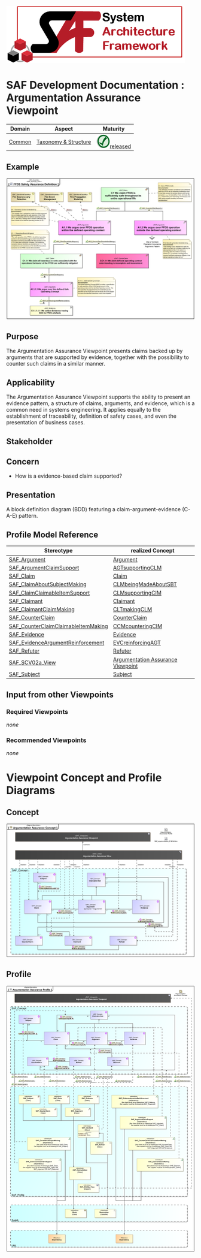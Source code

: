![System Architecture Framework](../../diagrams/Logo_SAF.png)
# SAF Development Documentation : Argumentation Assurance Viewpoint
|**Domain**|**Aspect**|**Maturity**|
| --- | --- | --- |
|[Common](../../domains.md#Domain-Common)|[Taxonomy & Structure](../../aspects.md#Aspect-Taxonomy-&-Structure)|![Released](../../diagrams/Symbol_confirmed.svg.png )[released](../../using-saf/maturity.md#released)|
## Example
![FFDS Safety Assurance Definition](../../diagrams/FFDS-Safety-Assurance-Definition.svg)
## Purpose
The Argumentation Assurance Viewpoint presents claims backed up by arguments that are supported by evidence, together with the possibility to counter such claims in a similar manner.
## Applicability
The Argumentation Assurance Viewpoint supports the ability to present an evidence pattern, a structure of claims, arguments, and evidence, which is a common need in systems engineering. It applies equally to the establishment of traceability, definition of safety cases, and even the presentation of business cases.
## Stakeholder
## Concern
* How is a evidence-based claim supported?
## Presentation
A block definition diagram (BDD) featuring a claim-argument-evidence (C-A-E) pattern.

## Profile Model Reference
|Stereotype | realized Concept|
|---|---|
|[SAF_Argument](../../stereotypes.md#SAF_Argument)|[Argument](../concept/concepts.md#Argument)|
|[SAF_ArgumentClaimSupport](../../stereotypes.md#SAF_ArgumentClaimSupport)|[AGTsupportingCLM](../concept/concepts.md#AGTsupportingCLM)|
|[SAF_Claim](../../stereotypes.md#SAF_Claim)|[Claim](../concept/concepts.md#Claim)|
|[SAF_ClaimAboutSubjectMaking](../../stereotypes.md#SAF_ClaimAboutSubjectMaking)|[CLMbeingMadeAboutSBT](../concept/concepts.md#CLMbeingMadeAboutSBT)|
|[SAF_ClaimClaimableItemSupport](../../stereotypes.md#SAF_ClaimClaimableItemSupport)|[CLMsupportingCIM](../concept/concepts.md#CLMsupportingCIM)|
|[SAF_Claimant](../../stereotypes.md#SAF_Claimant)|[Claimant](../concept/concepts.md#Claimant)|
|[SAF_ClaimantClaimMaking](../../stereotypes.md#SAF_ClaimantClaimMaking)|[CLTmakingCLM](../concept/concepts.md#CLTmakingCLM)|
|[SAF_CounterClaim](../../stereotypes.md#SAF_CounterClaim)|[CounterClaim](../concept/concepts.md#CounterClaim)|
|[SAF_CounterClaimClaimableItemMaking](../../stereotypes.md#SAF_CounterClaimClaimableItemMaking)|[CCMcounteringCIM](../concept/concepts.md#CCMcounteringCIM)|
|[SAF_Evidence](../../stereotypes.md#SAF_Evidence)|[Evidence](../concept/concepts.md#Evidence)|
|[SAF_EvidenceArgumentReinforcement](../../stereotypes.md#SAF_EvidenceArgumentReinforcement)|[EVCreinforcingAGT](../concept/concepts.md#EVCreinforcingAGT)|
|[SAF_Refuter](../../stereotypes.md#SAF_Refuter)|[Refuter](../concept/concepts.md#Refuter)|
|[SAF_SCV02a_View](../../stereotypes.md#SAF_SCV02a_View)|[Argumentation Assurance Viewpoint](../concept/concepts.md#Argumentation-Assurance-Viewpoint)|
|[SAF_Subject](../../stereotypes.md#SAF_Subject)|[Subject](../concept/concepts.md#Subject)|
## Input from other Viewpoints
### Required Viewpoints
*none*
### Recommended Viewpoints
*none*
# Viewpoint Concept and Profile Diagrams
## Concept
![Argumentation Assurance Concept](diagrams/Argumentation-Assurance-Concept.svg)
## Profile
![Argumentation Assurance Profile](diagrams/Argumentation-Assurance-Profile.svg)
